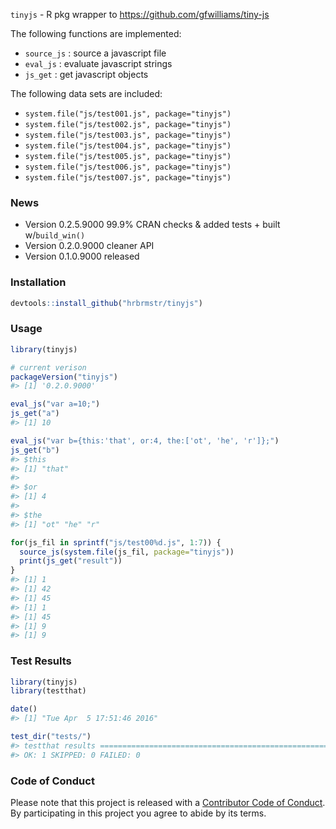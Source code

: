 <!-- README.md is generated from README.Rmd. Please edit that file -->
`tinyjs` - R pkg wrapper to <https://github.com/gfwilliams/tiny-js>

The following functions are implemented:

-   `source_js` : source a javascript file
-   `eval_js` : evaluate javascript strings
-   `js_get` : get javascript objects

The following data sets are included:

-   `system.file("js/test001.js", package="tinyjs")`
-   `system.file("js/test002.js", package="tinyjs")`
-   `system.file("js/test003.js", package="tinyjs")`
-   `system.file("js/test004.js", package="tinyjs")`
-   `system.file("js/test005.js", package="tinyjs")`
-   `system.file("js/test006.js", package="tinyjs")`
-   `system.file("js/test007.js", package="tinyjs")`

### News

-   Version 0.2.5.9000 99.9% CRAN checks & added tests + built w/`build_win()`
-   Version 0.2.0.9000 cleaner API
-   Version 0.1.0.9000 released

### Installation

``` r
devtools::install_github("hrbrmstr/tinyjs")
```

### Usage

``` r
library(tinyjs)

# current verison
packageVersion("tinyjs")
#> [1] '0.2.0.9000'

eval_js("var a=10;")
js_get("a")
#> [1] 10

eval_js("var b={this:'that', or:4, the:['ot', 'he', 'r']};")
js_get("b")
#> $this
#> [1] "that"
#> 
#> $or
#> [1] 4
#> 
#> $the
#> [1] "ot" "he" "r"

for(js_fil in sprintf("js/test00%d.js", 1:7)) {
  source_js(system.file(js_fil, package="tinyjs"))
  print(js_get("result"))
}
#> [1] 1
#> [1] 42
#> [1] 45
#> [1] 1
#> [1] 45
#> [1] 9
#> [1] 9
```

### Test Results

``` r
library(tinyjs)
library(testthat)

date()
#> [1] "Tue Apr  5 17:51:46 2016"

test_dir("tests/")
#> testthat results ========================================================================================================
#> OK: 1 SKIPPED: 0 FAILED: 0
```

### Code of Conduct

Please note that this project is released with a [Contributor Code of Conduct](CONDUCT.md). By participating in this project you agree to abide by its terms.
